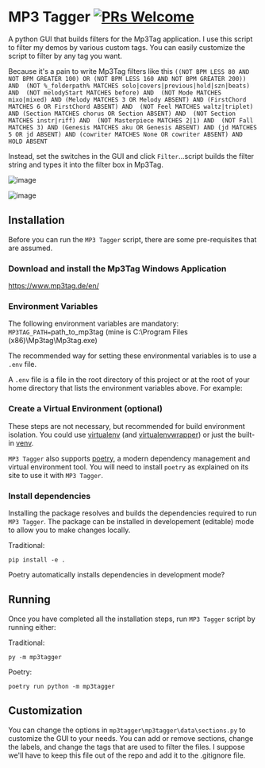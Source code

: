 # MP3 Tagger [![PRs Welcome](https://img.shields.io/badge/PRs-welcome-brightgreen.svg?style=flat-square)](https://makeapullrequest.com)

A python GUI that builds filters for the Mp3Tag application. I use this script to filter my demos by various custom tags. You can easily customize the script to filter by any tag you want.

Because it's a pain to write Mp3Tag filters like this `((NOT BPM LESS 80 AND NOT BPM GREATER 100) OR (NOT BPM LESS 160 AND NOT BPM GREATER 200)) AND  (NOT %_folderpath% MATCHES solo|covers|previous|hold|szn|beats) AND  (NOT melodyStart MATCHES before) AND  (NOT Mode MATCHES mixo|mixed) AND (Melody MATCHES 3 OR Melody ABSENT) AND (FirstChord MATCHES 6 OR FirstChord ABSENT) AND  (NOT Feel MATCHES waltz|triplet) AND (Section MATCHES chorus OR Section ABSENT) AND  (NOT Section MATCHES instr|riff) AND  (NOT Masterpiece MATCHES 2|1) AND  (NOT Fall MATCHES 3) AND (Genesis MATCHES aku OR Genesis ABSENT) AND (jd MATCHES 5 OR jd ABSENT) AND (cowriter MATCHES None OR cowriter ABSENT) AND HOLD ABSENT`

Instead, set the switches in the GUI and click `Filter`...script builds the filter string and types it into the filter  box in Mp3Tag.

![image](https://user-images.githubusercontent.com/24362267/226626980-96204111-f9d7-4793-8c2f-4d9969752954.png)


![image](https://user-images.githubusercontent.com/24362267/226625853-29d5d6b1-edfe-4c3a-91e4-d1acf42fa470.png)


## Installation

Before you can run the `MP3 Tagger` script, there are some pre-requisites that are assumed.

### Download and install the Mp3Tag Windows Application

https://www.mp3tag.de/en/

### Environment Variables

The following environment variables are mandatory:
`MP3TAG_PATH=`path_to_mp3tag (mine is C:\Program Files (x86)\Mp3tag\Mp3tag.exe)

The recommended way for setting these environmental variables is to use a `.env` file.

A `.env` file is a file in the root directory of this project or at the root of your home directory that lists the environment variables above. For example:


### Create a Virtual Environment (optional)

These steps are not necessary, but recommended for build environment isolation. You could use [virtualenv](https://virtualenv.pypa.io/en/latest/installation.html) (and [virtualenvwrapper](https://virtualenvwrapper.readthedocs.io/en/latest/index.html)) or just the built-in [venv](https://docs.python.org/3/library/venv.html).

`MP3 Tagger` also supports [poetry](https://python-poetry.org), a modern dependency management and virtual environment tool. You will need to install `poetry` as explained on its site to use it with `MP3 Tagger`.

### Install dependencies

Installing the package resolves and builds the dependencies required to run `MP3 Tagger`. 
The package can be installed in developement (editable) mode to allow you to make changes locally.

Traditional:

```
pip install -e .
```

Poetry automatically installs dependencies in development mode?

## Running

Once you have completed all the installation steps, run `MP3 Tagger` script by running either:

Traditional:

```shell
py -m mp3tagger
```

Poetry:

```shell
poetry run python -m mp3tagger
```
## Customization
You can change the options in `mp3tagger\mp3tagger\data\sections.py` to customize the GUI to your needs. You can add or remove sections, change the labels, and change the tags that are used to filter the files. I suppose we'll have to keep this file out of the repo and add it to the .gitignore file.
